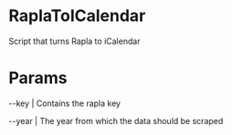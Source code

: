 # RaplaToICalendar
Script that turns Rapla to iCalendar

# Params
--key | Contains the rapla key

--year | The year from which the data should be scraped
